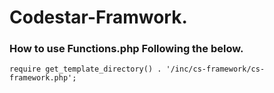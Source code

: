 # Codestar-Framwork.
### How to use Functions.php Following the below.
``
require get_template_directory() . '/inc/cs-framework/cs-framework.php';
``
